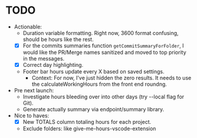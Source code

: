 # TODO

* Actionable:
  * Duration variable formatting. Right now, 3600 format confusing, should be hours like the rest.
  * [x] For the commits summaries function `getCommitSummaryForFolder`, I would like the PR/Merge names sanitized and moved to top priority in the messages.
  * [x] Correct day highlighting.
  * Footer bar hours update every X based on saved settings.
    * Context: For now, I've just hidden the zero results. It needs to use the calculateWorkingHours from the front end roundng.
* Pre next launch:
  * Investigate hours bleeding over into other days (try --local flag for Git).
  * Generate actually summary via endpoint/summary library.
* Nice to haves:
  * [x] New TOTALS column totaling hours for each project.
  * Exclude folders: like give-me-hours-vscode-extension
